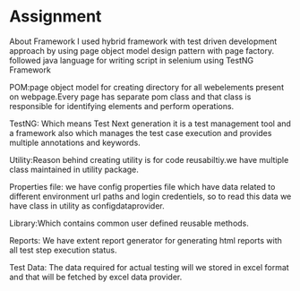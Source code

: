 # Assignment

About Framework 
 I used hybrid framework with test driven development approach by using page object model design pattern with page factory.
 followed java language for writing script in selenium using TestNG Framework

POM:page object model for creating directory for all webelements present on webpage.Every page has separate pom class and 
that class is responsible for identifying elements and perform operations.

TestNG: Which means Test Next generation it is a test management tool and a framework also which manages the test case execution 
and provides multiple annotations and keywords. 

Utility:Reason behind creating utility is for code reusabiltiy.we have multiple class maintained in utility package.

Properties file: we have config properties file which have data related to different environment url paths and login credentiels, so to 
read this data we have class in utility as configdataprovider.

Library:Which contains common user defined reusable methods.

Reports: We have extent report generator for generating html reports with all test step execution status.

Test Data: The data required for actual testing will we stored in excel format and that will be fetched by excel data provider.

   

